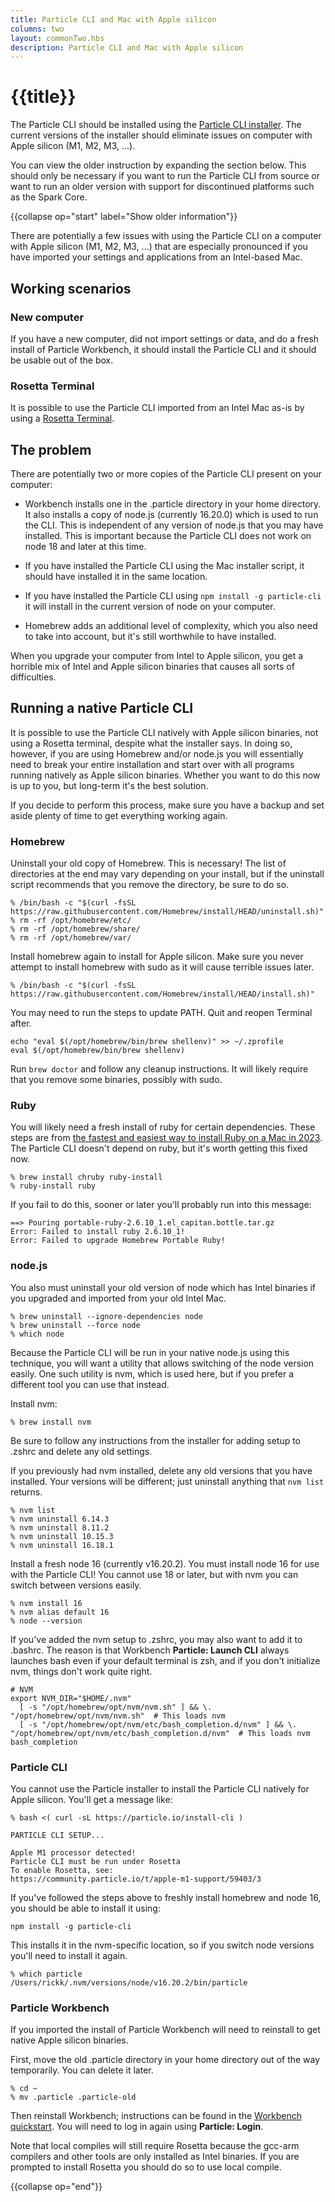 ```yaml
---
title: Particle CLI and Mac with Apple silicon
columns: two
layout: commonTwo.hbs
description: Particle CLI and Mac with Apple silicon
---
```


# {{title}}

The Particle CLI should be installed using the [Particle CLI installer](/getting-started/developer-tools/cli). The current versions of the installer should eliminate issues on computer with Apple silicon (M1, M2, M3, ...). 

You can view the older instruction by expanding the section below. This should only be necessary if you want to run the Particle CLI from source or want to run an older version with support for discontinued platforms such as the Spark Core.

{{collapse op="start" label="Show older information"}}

There are potentially a few issues with using the Particle CLI on a computer with Apple silicon (M1, M2, M3, ...) that are especially pronounced if you have imported your settings and applications from an Intel-based Mac.

## Working scenarios

### New computer

If you have a new computer, did not import settings or data, and do a fresh install of Particle Workbench, it should install the Particle CLI and it should be usable out of the box.

### Rosetta Terminal

It is possible to use the Particle CLI imported from an Intel Mac as-is by using a [Rosetta Terminal](https://community.particle.io/t/apple-m1-support/59403/3).

## The problem

There are potentially two or more copies of the Particle CLI present on your computer:

- Workbench installs one in the .particle directory in your home directory. It also installs a copy of node.js (currently 16.20.0) which is used to run the CLI. This is independent of any version of node.js that you may have installed. This is important because the Particle CLI does not work on node 18 and later at this time.

- If you have installed the Particle CLI using the Mac installer script, it should have installed it in the same location.

- If you have installed the Particle CLI using `npm install -g particle-cli` it will install in the current version of node on your computer.

- Homebrew adds an additional level of complexity, which you also need to take into account, but it's still worthwhile to have installed.

When you upgrade your computer from Intel to Apple silicon, you get a horrible mix of Intel and Apple silicon binaries that causes all sorts of difficulties.


## Running a native Particle CLI

It is possible to use the Particle CLI natively with Apple silicon binaries, not using a Rosetta terminal, despite what the installer says. In doing so, however, if you are using Homebrew and/or node.js you will essentially need to break your entire installation and start over with all programs running natively as Apple silicon binaries. Whether you want to do this now is up to you, but long-term it's the best solution.

If you decide to perform this process, make sure you have a backup and set aside plenty of time to get everything working again.

### Homebrew

Uninstall your old copy of Homebrew. This is necessary! The list of directories at the end may vary depending on your install, but if the uninstall script recommends that you remove the directory, be sure to do so.

```
% /bin/bash -c "$(curl -fsSL https://raw.githubusercontent.com/Homebrew/install/HEAD/uninstall.sh)"
% rm -rf /opt/homebrew/etc/
% rm -rf /opt/homebrew/share/
% rm -rf /opt/homebrew/var/
```

Install homebrew again to install for Apple silicon. Make sure you never attempt to install homebrew with sudo as it will cause terrible issues later.

```
% /bin/bash -c "$(curl -fsSL https://raw.githubusercontent.com/Homebrew/install/HEAD/install.sh)"
```

You may need to run the steps to update PATH. Quit and reopen Terminal after.

```
echo "eval $(/opt/homebrew/bin/brew shellenv)" >> ~/.zprofile
eval $(/opt/homebrew/bin/brew shellenv)
```

Run `brew doctor` and follow any cleanup instructions. It will likely require that you remove some binaries, possibly with sudo.


### Ruby

You will likely need a fresh install of ruby for certain dependencies. These steps are from [the fastest and easiest way to install Ruby on a Mac in 2023](https://www.moncefbelyamani.com/how-to-install-xcode-homebrew-git-rvm-ruby-on-mac/). The Particle CLI doesn't depend on ruby, but it's worth getting this fixed now.


```
% brew install chruby ruby-install
% ruby-install ruby
```

If you fail to do this, sooner or later you'll probably run into this message:

```
==> Pouring portable-ruby-2.6.10_1.el_capitan.bottle.tar.gz
Error: Failed to install ruby 2.6.10_1!
Error: Failed to upgrade Homebrew Portable Ruby!
```

### node.js

You also must uninstall your old version of node which has Intel binaries if you upgraded and imported from your old Intel Mac.

```
% brew uninstall --ignore-dependencies node 
% brew uninstall --force node 
% which node
```

Because the Particle CLI will be run in your native node.js using this technique, you will want a utility that allows switching of the node version easily. One such utility is nvm, which is used here, but if you prefer a different tool you can use that instead.

Install nvm:

```
% brew install nvm
```

Be sure to follow any instructions from the installer for adding setup to .zshrc and delete any old settings.

If you previously had nvm installed, delete any old versions that you have installed. Your versions will be different; just uninstall anything that `nvm list` returns.

```
% nvm list
% nvm uninstall 6.14.3 
% nvm uninstall 8.11.2 
% nvm uninstall 10.15.3 
% nvm uninstall 16.18.1
```

Install a fresh node 16 (currently v16.20.2). You must install node 16 for use with the Particle CLI! You cannot use 18 or later, but with nvm you can switch between versions easily.

```
% nvm install 16
% nvm alias default 16
% node --version
```

If you've added the nvm setup to .zshrc, you may also want to add it to .bashrc. The reason is that Workbench **Particle: Launch CLI** always launches bash even if your default terminal is zsh, and if you don't initialize nvm, things don't work quite right.

```
# NVM
export NVM_DIR="$HOME/.nvm"
  [ -s "/opt/homebrew/opt/nvm/nvm.sh" ] && \. "/opt/homebrew/opt/nvm/nvm.sh"  # This loads nvm
  [ -s "/opt/homebrew/opt/nvm/etc/bash_completion.d/nvm" ] && \. "/opt/homebrew/opt/nvm/etc/bash_completion.d/nvm"  # This loads nvm bash_completion
```


### Particle CLI

You cannot use the Particle installer to install the Particle CLI natively for Apple silicon. You'll get a message like:


```
% bash <( curl -sL https://particle.io/install-cli )

PARTICLE CLI SETUP...

Apple M1 processor detected!
Particle CLI must be run under Rosetta
To enable Rosetta, see:
https://community.particle.io/t/apple-m1-support/59403/3
```

If you've followed the steps above to freshly install homebrew and node 16, you should be able to install it using:

```
npm install -g particle-cli
```

This installs it in the nvm-specific location, so if you switch node versions you'll need to install it again.

```
% which particle 
/Users/rickk/.nvm/versions/node/v16.20.2/bin/particle
```


### Particle Workbench

If you imported the install of Particle Workbench will need to reinstall to get native Apple silicon binaries. 

First, move the old .particle directory in your home directory out of the way temporarily. You can delete it later.

```
% cd ~
% mv .particle .particle-old
```

Then reinstall Workbench; instructions can be found in the [Workbench quickstart](/quickstart/workbench/). You will need to log in again using **Particle: Login**.

Note that local compiles will still require Rosetta because the gcc-arm compilers and other tools are only installed as Intel binaries. If you are prompted to install Rosetta you should do so to use local compile.


{{collapse op="end"}}
